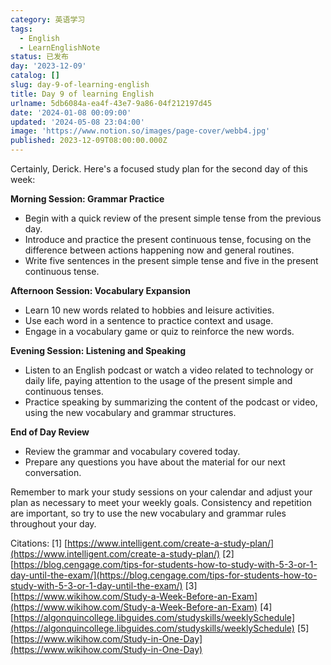 ```yaml
---
category: 英语学习
tags:
  - English
  - LearnEnglishNote
status: 已发布
day: '2023-12-09'
catalog: []
slug: day-9-of-learning-english
title: Day 9 of learning English
urlname: 5db6084a-ea4f-43e7-9a86-04f212197d45
date: '2024-01-08 00:09:00'
updated: '2024-05-08 23:04:00'
image: 'https://www.notion.so/images/page-cover/webb4.jpg'
published: 2023-12-09T08:00:00.000Z
---
```


Certainly, Derick. Here's a focused study plan for the second day of this week:


**Morning Session: Grammar Practice**

- Begin with a quick review of the present simple tense from the previous day.
- Introduce and practice the present continuous tense, focusing on the difference between actions happening now and general routines.
- Write five sentences in the present simple tense and five in the present continuous tense.

**Afternoon Session: Vocabulary Expansion**

- Learn 10 new words related to hobbies and leisure activities.
- Use each word in a sentence to practice context and usage.
- Engage in a vocabulary game or quiz to reinforce the new words.

**Evening Session: Listening and Speaking**

- Listen to an English podcast or watch a video related to technology or daily life, paying attention to the usage of the present simple and continuous tenses.
- Practice speaking by summarizing the content of the podcast or video, using the new vocabulary and grammar structures.

**End of Day Review**

- Review the grammar and vocabulary covered today.
- Prepare any questions you have about the material for our next conversation.

Remember to mark your study sessions on your calendar and adjust your plan as necessary to meet your weekly goals. Consistency and repetition are important, so try to use the new vocabulary and grammar rules throughout your day.


Citations:
[1] [https://www.intelligent.com/create-a-study-plan/](https://www.intelligent.com/create-a-study-plan/)
[2] [https://blog.cengage.com/tips-for-students-how-to-study-with-5-3-or-1-day-until-the-exam/](https://blog.cengage.com/tips-for-students-how-to-study-with-5-3-or-1-day-until-the-exam/)
[3] [https://www.wikihow.com/Study-a-Week-Before-an-Exam](https://www.wikihow.com/Study-a-Week-Before-an-Exam)
[4] [https://algonquincollege.libguides.com/studyskills/weeklySchedule](https://algonquincollege.libguides.com/studyskills/weeklySchedule)
[5] [https://www.wikihow.com/Study-in-One-Day](https://www.wikihow.com/Study-in-One-Day)

